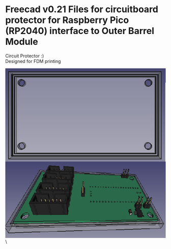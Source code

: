 # Freecad v0.21 Files for circuitboard protector for Raspberry Pico (RP2040) interface to Outer Barrel Module

Circuit Protector :) \
Designed for FDM printing

 ![Bumper](images/bumber.png?raw=true "PCB Layout")
\

